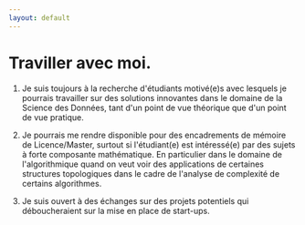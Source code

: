 ```yaml
---
layout: default
---
```




# Traviller avec moi.

  1. Je suis toujours à la recherche d'étudiants motivé(e)s avec lesquels je pourrais travailler sur des solutions innovantes dans le domaine de la Science des Données, tant d'un point de vue 
théorique que d'un point de vue pratique. 

  2. Je pourrais me rendre disponible pour des encadrements de mémoire de Licence/Master, surtout si l'étudiant(e) est intéressé(e) par des sujets à forte composante mathématique. En particulier dans le domaine 
de l'algorithmique quand on veut voir des applications de certaines structures topologiques dans le cadre de l'analyse de complexité de certains algorithmes.

  3. Je suis ouvert à des échanges sur des projets potentiels qui déboucheraient sur la mise en place de start-ups.


